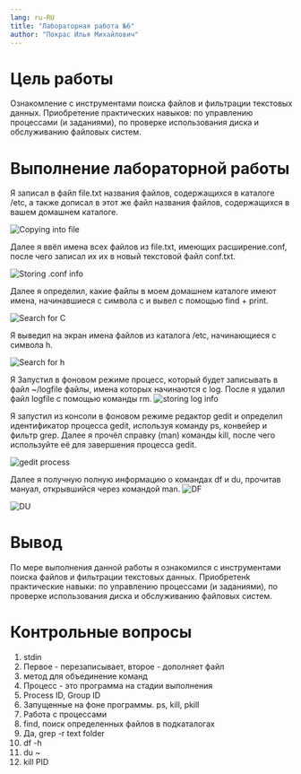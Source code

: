 ```yaml
---
lang: ru-RU
title: "Лабораторная работа №6"
author: "Покрас Илья Михайлович"
---
```


# Цель работы

Ознакомление с инструментами поиска файлов и фильтрации текстовых данных. Приобретение практических навыков: по управлению процессами (и заданиями), по проверке использования диска и обслуживанию файловых систем.

# Выполнение лабораторной работы

Я записал в файл file.txt названия файлов, содержащихся в каталоге /etc, а также дописал в
этот же файл названия файлов, содержащихся в вашем домашнем каталоге. 

![Copying into file](https://imgur.com/IS9WM81.png)

Далее я ввёл имена всех файлов из file.txt, имеющих расширение.conf, после чего записал их 
их в новый текстовой файл conf.txt. 

![Storing .conf info](https://imgur.com/tesCGWB.png)


Далее я определил, какие файлы в моем домашнем каталоге имеют имена, начинавшиеся с
символа c и вывел с помощью find + print.

![Search for C](https://imgur.com/X4d4oeL.png)

Я выведил на экран имена файлов из каталога /etc, начинающиеся с
символа h.

![Search for h](https://imgur.com/btUw6Pl.png)

Я Запустил в фоновом режиме процесс, который будет записывать в файл
~/logfile файлы, имена которых начинаются с log. После я удалил файл logfile с помощью команды rm.
![storing log info](https://imgur.com/2cy3z3G.png)

Я запустил из консоли в фоновом режиме редактор gedit и определил идентификатор процесса gedit, используя команду ps, конвейер и фильтр grep.  Далее я прочёл справку (man) команды kill, после чего используйте её для завершения процесса gedit.

![gedit process](https://imgur.com/tWKab70.png)

Далее я получную полную информацию о командах df и du, прочитав мануал, открывшийся через командой man.
![DF](https://imgur.com/IsBTUJT.png)

![DU](https://imgur.com/W2mkBjx.png)

# Вывод
По мере выполнения данной работы я ознакомился с инструментами поиска файлов
и фильтрации текстовых данных. Приобретенk практические навыки: по управлению
процессами (и заданиями), по проверке использования диска и обслуживанию файловых
систем.

# Контрольные вопросы
1. stdin
2. Первое - перезаписывает, второе - дополняет файл
3. метод для объединение команд
4. Процесс - это программа на стадии выполнения
5. Process ID, Group ID
6. Запущенные на фоне программы. ps, kill, pkill
7. Работа с процессами
8. find, поиск определенных файлов в подкаталогах
9. Да, grep -r text folder
10. df -h
11. du ~
12. kill PID